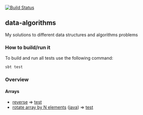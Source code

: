 
[![Build Status](https://travis-ci.org/viktor-podzigun/data-algorithms.svg?branch=master)](https://travis-ci.org/viktor-podzigun/data-algorithms)

## data-algorithms
My solutions to different data structures and algorithms problems

### How to build/run it

To build and run all tests use the following command:
```bash
sbt test
```

### Overview

#### Arrays

* [reverse](src/main/java/algorithms/array/ReverseArray.java)
  => [test](src/test/scala/algorithms/array/ReverseArraySpec.scala)
* [rotate array by N elements](https://practice.geeksforgeeks.org/problems/rotate-array-by-n-elements/0)
  ([java](src/main/java/algorithms/array/RotateArray.java))
  => [test](src/test/scala/algorithms/array/RotateArraySpec.scala)


